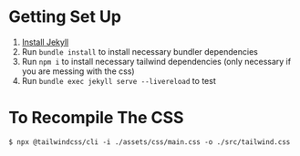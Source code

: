 # Getting Set Up

1. [Install Jekyll](https://jekyllrb.com/docs/installation)
2. Run `bundle install` to install necessary bundler dependencies
3. Run `npm i` to install necessary tailwind dependencies (only necessary if you are messing with the css)
4. Run `bundle exec jekyll serve --livereload` to test

# To Recompile The CSS
```
$ npx @tailwindcss/cli -i ./assets/css/main.css -o ./src/tailwind.css
```